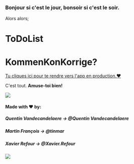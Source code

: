 ### Bonjour si c'est le jour, bonsoir si c'est le soir.

Alors alors;

# ToDoList

 KommenKonKorrige?
====== 

[Tu cliques ici pour te rendre vers l'app en production.♥](https://the-todo-app-d39.herokuapp.com/)

                                           
C'est tout. __Amuse-toi bien!__

![](https://media.giphy.com/media/3oKHWtXlzTHeuVewtq/giphy.gif)

#### Made with ♥ by:

##### Quentin Vandecandelaere -> @Quentin Vandecandelaere

##### Martin François -> @tinmar

##### Xavier Refour -> @Xavier.Refour






![](https://media.giphy.com/media/3oKHWtXlzTHeuVewtq/giphy.gif)
